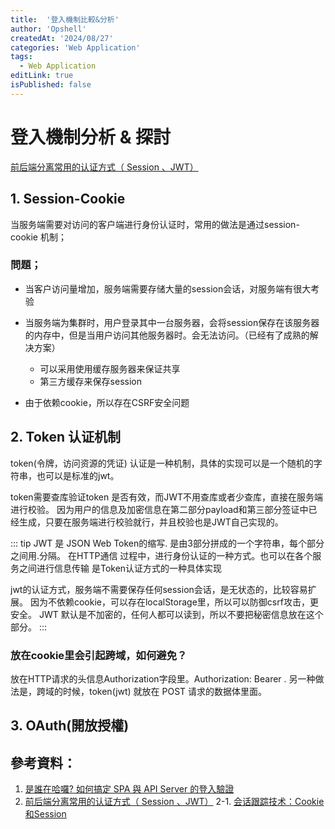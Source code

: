 ```yaml
---
title:  '登入機制比較&分析'
author: 'Opshell'
createdAt: '2024/08/27'
categories: 'Web Application'
tags:
  - Web Application
editLink: true
isPublished: false
---
```


# 登入機制分析 & 探討

[前后端分离常用的认证方式（ Session 、JWT）](https://juejin.cn/post/6972395146599989279)

## 1. Session-Cookie
当服务端需要对访问的客户端进行身份认证时，常用的做法是通过session-cookie 机制；

### 問題；
- 当客户访问量增加，服务端需要存储大量的session会话，对服务端有很大考验
- 当服务端为集群时，用户登录其中一台服务器，会将session保存在该服务器的内存中，但是当用户访问其他服务器时。会无法访问。（已经有了成熟的解决方案）
    - 可以采用使用缓存服务器来保证共享
    - 第三方缓存来保存session

- 由于依赖cookie，所以存在CSRF安全问题

## 2. Token 认证机制
token(令牌，访问资源的凭证) 认证是一种机制，具体的实现可以是一个随机的字符串，也可以是标准的jwt。

token需要查库验证token 是否有效，而JWT不用查库或者少查库，直接在服务端进行校验。
因为用户的信息及加密信息在第二部分payload和第三部分签证中已经生成，只要在服务端进行校验就行，并且校验也是JWT自己实现的。

::: tip
JWT 是 JSON Web Token的缩写.
是由3部分拼成的一个字符串，每个部分之间用.分隔。
在HTTP通信 过程中，进行身份认证的一种方式。也可以在各个服务之间进行信息传输
是Token认证方式的一种具体实现

jwt的认证方式，服务端不需要保存任何session会话，是无状态的，比较容易扩展。
因为不依赖cookie，可以存在localStorage里，所以可以防御csrf攻击，更安全。
JWT 默认是不加密的，任何人都可以读到，所以不要把秘密信息放在这个部分。
:::

### 放在cookie里会引起跨域，如何避免？
放在HTTP请求的头信息Authorization字段里。Authorization: Bearer <token>.
另一种做法是，跨域的时候，token(jwt) 就放在 POST 请求的数据体里面。

## 3. OAuth(開放授權)

## 參考資料：
1. [是誰在哈囉? 如何搞定 SPA 與 API Server 的登入驗證](https://5xcampus.com/posts/hello-spa-rails-api-server.html?srsltid=AfmBOoppOY6k8YAlRwwzoovB0v6oa3Uao95lEf6SysnKh-HDJfl33qhg)
2. [前后端分离常用的认证方式（ Session 、JWT）](https://juejin.cn/post/6972395146599989279)
2-1. [会话跟踪技术：Cookie 和Session](https://juejin.cn/post/6973982725493506085/)

